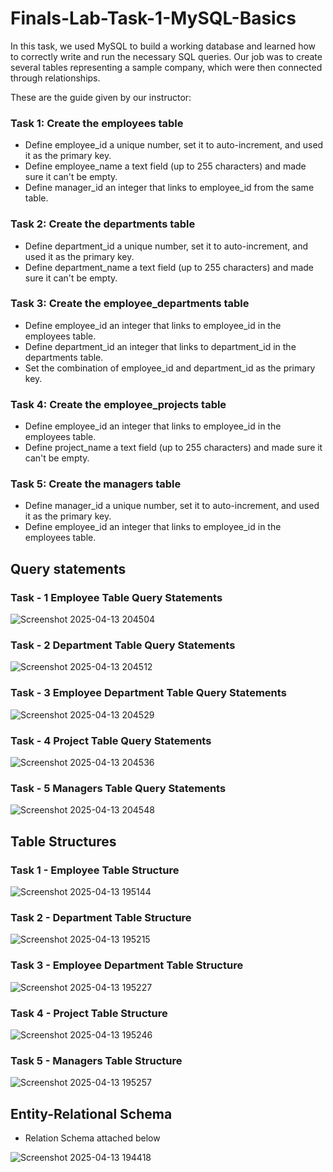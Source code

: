 # Finals-Lab-Task-1-MySQL-Basics

In this task, we used MySQL to build a working database and learned how to correctly write and run the necessary SQL queries. Our job was to create several tables representing a sample company, which were then connected through relationships.

These are the guide given by our instructor:

### Task 1: Create the employees table
- Define employee_id a unique number, set it to auto-increment, and used it as the primary key.
- Define employee_name a text field (up to 255 characters) and made sure it can't be empty.
- Define manager_id an integer that links to employee_id from the same table.

### Task 2: Create the departments table
- Define department_id a unique number, set it to auto-increment, and used it as the primary key.
- Define department_name a text field (up to 255 characters) and made sure it can't be empty.

### Task 3: Create the employee_departments table
- Define employee_id an integer that links to employee_id in the employees table.
- Define department_id an integer that links to department_id in the departments table.
- Set the combination of employee_id and department_id as the primary key.

### Task 4: Create the employee_projects table
- Define employee_id an integer that links to employee_id in the employees table.
- Define project_name a text field (up to 255 characters) and made sure it can't be empty.

### Task 5: Create the managers table
- Define manager_id a unique number, set it to auto-increment, and used it as the primary key.
- Define employee_id an integer that links to employee_id in the employees table.

## Query statements
### Task - 1 Employee Table Query Statements

![Screenshot 2025-04-13 204504](https://github.com/user-attachments/assets/8b042284-796a-4d4c-80c3-d436f7e9cce3)

### Task - 2 Department Table Query Statements

![Screenshot 2025-04-13 204512](https://github.com/user-attachments/assets/9c5c7f27-e053-4139-920b-84d2589cc78c)

### Task - 3 Employee Department Table Query Statements

![Screenshot 2025-04-13 204529](https://github.com/user-attachments/assets/4266781c-8b70-4930-93c0-478d32cd3830)


### Task - 4 Project Table Query Statements

![Screenshot 2025-04-13 204536](https://github.com/user-attachments/assets/abff69e3-b6ae-4a0d-8ea7-7a613103a8fd)


### Task - 5 Managers Table Query Statements

![Screenshot 2025-04-13 204548](https://github.com/user-attachments/assets/721909de-42e8-465d-b139-2957d0a2fc75)


## Table Structures
### Task 1 - Employee Table Structure

![Screenshot 2025-04-13 195144](https://github.com/user-attachments/assets/19546eb1-07e0-4308-af29-77391a5c34c6)

### Task 2 - Department Table Structure

![Screenshot 2025-04-13 195215](https://github.com/user-attachments/assets/b72f87e8-d858-4420-9c96-46f36bff41dc)

### Task 3 - Employee Department Table Structure

![Screenshot 2025-04-13 195227](https://github.com/user-attachments/assets/2516ce18-6e29-4ad0-b8be-79c5c8986c6d)

### Task 4 - Project Table Structure

![Screenshot 2025-04-13 195246](https://github.com/user-attachments/assets/6f37dab3-624d-47de-866d-9c341d3b02b8)


### Task 5 - Managers Table Structure

![Screenshot 2025-04-13 195257](https://github.com/user-attachments/assets/eed15bb5-e27c-4f86-80c5-c181c2d27b62)


## Entity-Relational Schema
- Relation Schema attached below

![Screenshot 2025-04-13 194418](https://github.com/user-attachments/assets/91e16065-98d6-40b2-96e3-a8308793a76f)
